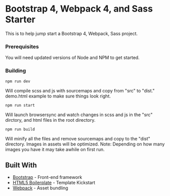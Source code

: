 # Bootstrap 4, Webpack 4, and Sass Starter

This is to help jump start a Bootstrap 4, Webpack, Sass project.

### Prerequisites

You will need updated versions of Node and NPM to get started.

### Building

```
npm run dev
```

Will compile scss and js with sourcemaps and copy from "src" to "dist." demo.html example to make sure things look right.

```
npm run start
```

Will launch browsersync and watch changes in scss and js in the "src" dirctory, and html files in the root directory.

```
npm run build
```

Will minify all the files and remove sourcemaps and copy to the "dist" directory. Images in assets will be optimized. Note: Depending on how many images you have it may take awhile on first run.

## Built With

* [Bootstrap](https://getbootstrap.com/) - Front-end framework
* [HTML5 Boilerplate](https://html5boilerplate.com/) - Template Kickstart
* [Webpack](https://webpack.js.org/) - Asset bundling
